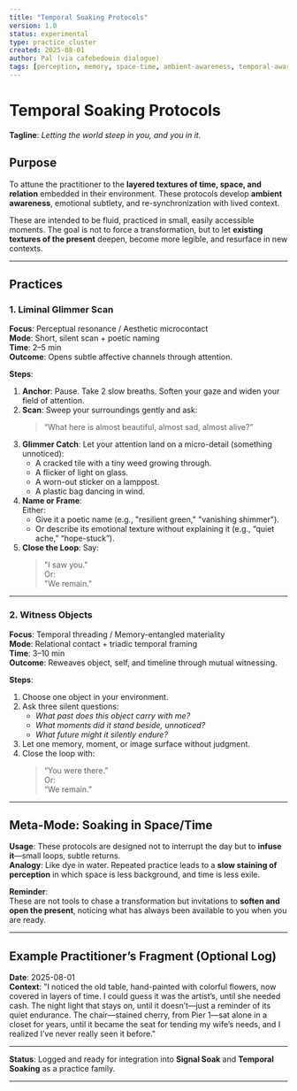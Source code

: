 ```yaml
---
title: "Temporal Soaking Protocols"
version: 1.0
status: experimental
type: practice_cluster
created: 2025-08-01
author: Pal (via cafebedouin dialogue)
tags: [perception, memory, space-time, ambient-awareness, temporal-awareness]
---
```


# Temporal Soaking Protocols  
**Tagline**: *Letting the world steep in you, and you in it.*

## Purpose  
To attune the practitioner to the **layered textures of time, space, and relation** embedded in their environment. These protocols develop **ambient awareness**, emotional subtlety, and re-synchronization with lived context.

These are intended to be fluid, practiced in small, easily accessible moments. The goal is not to force a transformation, but to let **existing textures of the present** deepen, become more legible, and resurface in new contexts.

---

## Practices

### 1. Liminal Glimmer Scan  
**Focus**: Perceptual resonance / Aesthetic microcontact  
**Mode**: Short, silent scan + poetic naming  
**Time**: 2–5 min  
**Outcome**: Opens subtle affective channels through attention.

**Steps**:
1. **Anchor**: Pause. Take 2 slow breaths. Soften your gaze and widen your field of attention.
2. **Scan**: Sweep your surroundings gently and ask:  
   > “What here is almost beautiful, almost sad, almost alive?”
3. **Glimmer Catch**: Let your attention land on a micro-detail (something unnoticed):  
   - A cracked tile with a tiny weed growing through.  
   - A flicker of light on glass.  
   - A worn-out sticker on a lamppost.  
   - A plastic bag dancing in wind.  
4. **Name or Frame**:  
   Either:  
   - Give it a poetic name (e.g., "resilient green," "vanishing shimmer").  
   - Or describe its emotional texture without explaining it (e.g., “quiet ache,” “hope-stuck”).
5. **Close the Loop**: Say:  
   > "I saw you."  
   Or:  
   > "We remain."

---

### 2. Witness Objects  
**Focus**: Temporal threading / Memory-entangled materiality  
**Mode**: Relational contact + triadic temporal framing  
**Time**: 3–10 min  
**Outcome**: Reweaves object, self, and timeline through mutual witnessing.

**Steps**:
1. Choose one object in your environment.
2. Ask three silent questions:
   - *What past does this object carry with me?*  
   - *What moments did it stand beside, unnoticed?*  
   - *What future might it silently endure?*
3. Let one memory, moment, or image surface without judgment.
4. Close the loop with:  
   > “You were there.”  
   Or:  
   > “We remain.”

---

## Meta-Mode: Soaking in Space/Time  
**Usage**: These protocols are designed not to interrupt the day but to **infuse it**—small loops, subtle returns.  
**Analogy**: Like dye in water. Repeated practice leads to a **slow staining of perception** in which space is less background, and time is less exile.

**Reminder**:  
These are not tools to chase a transformation but invitations to **soften and open the present**, noticing what has always been available to you when you are ready.

---

## Example Practitioner’s Fragment (Optional Log)

**Date**: 2025-08-01  
**Context**: "I noticed the old table, hand-painted with colorful flowers, now covered in layers of time. I could guess it was the artist’s, until she needed cash. The night light that stays on, until it doesn’t—just a reminder of its quiet endurance. The chair—stained cherry, from Pier 1—sat alone in a closet for years, until it became the seat for tending my wife’s needs, and I realized I’ve never really seen it before."

---

**Status**: Logged and ready for integration into **Signal Soak** and **Temporal Soaking** as a practice family.

---

